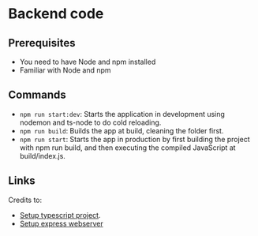 # Backend code

## Prerequisites
- You need to have Node and npm installed
- Familiar with Node and npm

## Commands
- `npm run start:dev`: Starts the application in development using nodemon and ts-node to do cold reloading.
- `npm run build`: Builds the app at build, cleaning the folder first.
- `npm run start`: Starts the app in production by first building the project with npm run build, and then executing the compiled JavaScript at build/index.js.


## Links
Credits to:
 - [Setup typescript project](https://khalilstemmler.com/blogs/typescript/node-starter-project/).
 - [Setup express webserver](https://www.digitalocean.com/community/tutorials/setting-up-a-node-project-with-typescript)
